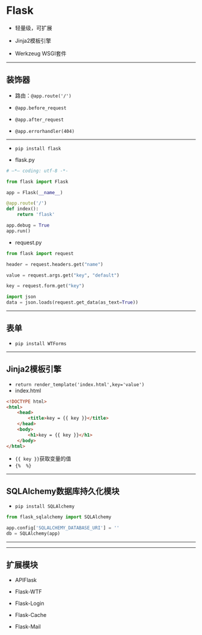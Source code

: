 
# Flask


- 轻量级，可扩展


- Jinja2模板引擎
- Werkzeug WSGI套件


---

## 装饰器
- 路由：`@app.route('/')`

- `@app.before_request`
- `@app.after_request`
- `@app.errorhandler(404)`


---

- `pip install flask`

- flask.py
```py
# —*— coding: utf-8 -*-

from flask import Flask

app = Flask(__name__)

@app.route('/')
def index():
    return 'flask'

app.debug = True
app.run()

```

- request.py
```py
from flask import request

header = request.headers.get("name")

value = request.args.get("key", "default")

key = request.form.get("key")

import json
data = json.loads(request.get_data(as_text=True))

```

---
## 表单

- `pip install WTForms`

---

## Jinja2模板引擎

- `return render_template('index.html',key='value')`
- index.html
```html
<!DOCTYPE html>
<html>
    <head>
        <title>key = {{ key }}</title>
    </head>
    <body>
        <h1>key = {{ key }}</h1>
    </body>
</html>

```

- `{{ key }}`获取变量的值
- `{%  %}`

---
## SQLAlchemy数据库持久化模块
- `pip install SQLAlchemy`

```py
from flask_sqlalchemy import SQLAlchemy

app.config['SQLALCHEMY_DATABASE_URI'] = ''
db = SQLAlchemy(app)

```

---







---
## 扩展模块

- APIFlask

- Flask-WTF
- Flask-Login
- Flask-Cache
- Flask-Mail
